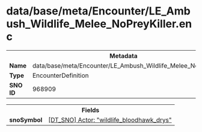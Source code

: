 <h1>data/base/meta/Encounter/LE_Ambush_Wildlife_Melee_NoPreyKiller.enc</h1><table><tr><th colspan="100%">Metadata</th></tr><tr><td><b>Name</b></td><td>data/base/meta/Encounter/LE_Ambush_Wildlife_Melee_NoPreyKiller.enc</td></tr><tr><td><b>Type</b></td><td>EncounterDefinition</td></tr><tr><td><b>SNO ID</b></td><td>968909</td></tr></table>

<table><tr><th colspan="100%">Fields</th></tr><tr><td><b>snoSymbol</b></td><td><a href="..\Actor\wildlife_bloodhawk_drys.acr">[DT_SNO] Actor: "wildlife_bloodhawk_drys"</a></td></tr></table>

